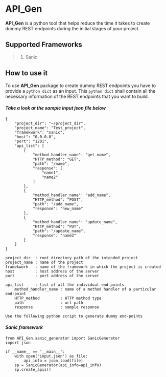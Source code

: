 # API_Gen

**API_Gen** is a python tool that helps reduce the time it takes to create dummy REST endpoints during the initial stages of your project.

## Supported Frameworks
>1. Sanic

## How to use it

To use **API_Gen** package to create dummy REST endpoints you have to provide a `python dict` as an input. This `python dict` shall contain all the necessary information of the REST endpoints that you want to build.  

#### *Take a look at the sample input json file below*

```
{  
    "project_dir": "~/project_dir",  
    "project_name": "Test_project",  
    "framekwork": "sanic",  
    "host": "0.0.0.0",  
    "port": "1201",  
    "api_list": [ 
        {  
            "method_handler_name": "get_name",  
            "HTTP_method": "GET",  
            "path": "/name",  
            "response": [  
                "name1",  
                "name2"  
            ]  
        },  
        {  
            "method_handler_name": "add_name",  
            "HTTP_method": "POST",  
            "path": "/add_name",  
            "response": "new_name"  
        },  
        {  
            "method_handler_name": "update_name",  
            "HTTP_method": "PUT",  
            "path": "/update_name",  
            "response": "name3"  
        }
    ]  
}  
```
```
project_dir  : root directory path of the intended project
project_name : name of the project
framekwork   : name of the framework in which the project is created
host         : host address of the server
port         : port address of the server

api_list     : list of all the individual end points
    method_handler_name : name of a method handler of a particular end-point
    HTTP_method         : HTTP method type
    path                : url path
    response            : sample response
```


` Use the following python script to generate dummy end-points `

#### ***Sanic framework***
```
from API_Gen.sanic_generator import SanicGenerator
import json

if __name__ == '__main__':
    with open('input.json') as file:
        api_info = json.load(file)
    sp = SanicGenerator(api_info=api_info)
    sp.create_apis()
```



